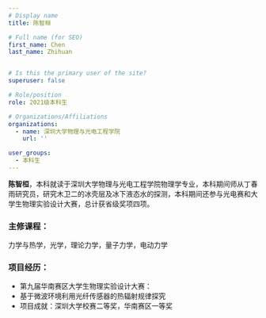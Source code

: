 ```yaml
---
# Display name
title: 陈智桓

# Full name (for SEO)
first_name: Chen
last_name: Zhihuan


# Is this the primary user of the site?
superuser: false

# Role/position
role: 2021级本科生

# Organizations/Affiliations
organizations:
  - name: 深圳大学物理与光电工程学院
    url: ''

user_groups:
  - 本科生
---
```


**陈智桓**，本科就读于深圳大学物理与光电工程学院物理学专业，本科期间师从丁春雨研究员，研究木卫二的冰壳层及冰下液态水的探测，本科期间还参与光电赛和大学生物理实验设计大赛，总计获省级奖项四项。

### 主修课程：
力学与热学，光学，理论力学，量子力学，电动力学

### 项目经历：
 - 第九届华南赛区大学生物理实验设计大赛：
 - 基于微波环境利用光纤传感器的热辐射规律探究
 - 项目成就：深圳大学校赛二等奖，华南赛区一等奖